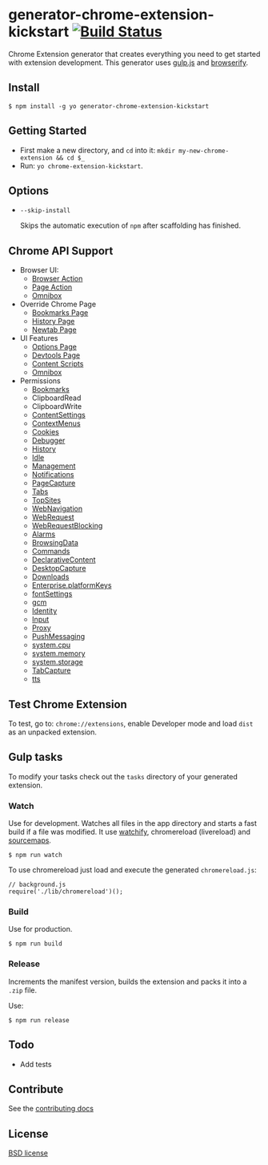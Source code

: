# generator-chrome-extension-kickstart [![Build Status](https://secure.travis-ci.org/HaNdTriX/generator-chrome-extension-kickstart.png?branch=master)](https://travis-ci.org/HaNdTriX/generator-chrome-extension-kickstart)

Chrome Extension generator that creates everything you need to get started with extension development. 
This generator uses [gulp.js](http://gulpjs.com/) and [browserify](http://browserify.org/).

## Install

	$ npm install -g yo generator-chrome-extension-kickstart

## Getting Started

- First make a new directory, and `cd` into it: `mkdir my-new-chrome-extension && cd $_`
- Run: `yo chrome-extension-kickstart`.

## Options

* `--skip-install`

  Skips the automatic execution of `npm` after
  scaffolding has finished.
  
## Chrome API Support

* Browser UI:
  * [Browser Action](https://developer.chrome.com/extensions/browserAction)
  * [Page Action](https://developer.chrome.com/extensions/pageAction)
  * [Omnibox](https://developer.chrome.com/extensions/omnibox)
* Override Chrome Page
  * [Bookmarks Page](https://developer.chrome.com/extensions/override)
  * [History Page](https://developer.chrome.com/extensions/override)
  * [Newtab Page](https://developer.chrome.com/extensions/override)
* UI Features
  * [Options Page](https://developer.chrome.com/extensions/options)
  * [Devtools Page](https://developer.chrome.com/extensions/devtools)
  * [Content Scripts](https://developer.chrome.com/extensions/content_scripts)
  * [Omnibox](https://developer.chrome.com/extensions/omnibox)
* Permissions
  * [Bookmarks](https://developer.chrome.com/extensions/bookmarks)
  * ClipboardRead
  * ClipboardWrite
  * [ContentSettings](https://developer.chrome.com/extensions/contentSettings)
  * [ContextMenus](https://developer.chrome.com/extensions/contextMenus)
  * [Cookies](https://developer.chrome.com/extensions/cookies)
  * [Debugger](https://developer.chrome.com/extensions/debugger)
  * [History](https://developer.chrome.com/extensions/history)
  * [Idle](https://developer.chrome.com/extensions/idle)
  * [Management](https://developer.chrome.com/extensions/management)
  * [Notifications](https://developer.chrome.com/extensions/notifications)
  * [PageCapture](https://developer.chrome.com/extensions/pageCapture)
  * [Tabs](https://developer.chrome.com/extensions/tabs)
  * [TopSites](https://developer.chrome.com/extensions/topSites)
  * [WebNavigation](https://developer.chrome.com/extensions/webNavigation)
  * [WebRequest](https://developer.chrome.com/extensions/webRequest)
  * [WebRequestBlocking](https://developer.chrome.com/extensions/webRequest)
  * [Alarms](https://developer.chrome.com/extensions/alarms)
  * [BrowsingData](https://developer.chrome.com/extensions/browsingData)
  * [Commands](https://developer.chrome.com/extensions/commands)
  * [DeclarativeContent](https://developer.chrome.com/extensions/declarativeContent)
  * [DesktopCapture](https://developer.chrome.com/extensions/desktopCapture)
  * [Downloads](https://developer.chrome.com/extensions/downloads)
  * [Enterprise.platformKeys](https://developer.chrome.com/extensions/enterprise.platformKeys)
  * [fontSettings](https://developer.chrome.com/extensions/fontSettings)
  * [gcm](https://developer.chrome.com/extensions/gcm)
  * [Identity](https://developer.chrome.com/extensions/identity)
  * [Input](https://developer.chrome.com/extensions/input)
  * [Proxy](https://developer.chrome.com/extensions/proxy)
  * [PushMessaging](https://developer.chrome.com/extensions/pushMessaging)
  * [system.cpu](https://developer.chrome.com/extensions/system.cpu)
  * [system.memory](https://developer.chrome.com/extensions/system.memory)
  * [system.storage](https://developer.chrome.com/extensions/system.storage)
  * [TabCapture](https://developer.chrome.com/extensions/tabCapture)
  * [tts](https://developer.chrome.com/extensions/tts)

  
## Test Chrome Extension

To test, go to: `chrome://extensions`, enable Developer mode and load `dist` as an unpacked extension.


## Gulp tasks

To modify your tasks check out the `tasks` directory of your generated extension.

### Watch

Use for development.
Watches all files in the app directory and starts a fast build if a file was modified.
It use [watchify](https://www.npmjs.com/package/watchify), chromereload (livereload) and [sourcemaps](https://github.com/ryanseddon/source-map/wiki/Source-maps:-languages,-tools-and-other-info).

	$ npm run watch

To use chromereload just load and execute the generated `chromereload.js`:

	// background.js
	require('./lib/chromereload')();

### Build

Use for production.

	$ npm run build


### Release

Increments the manifest version, builds the extension and packs it into a `.zip` file.

Use:

	$ npm run release


## Todo

* Add tests

## Contribute

See the [contributing docs](https://github.com/yeoman/yeoman/blob/master/contributing.md)

## License

[BSD license](http://opensource.org/licenses/bsd-license.php)
